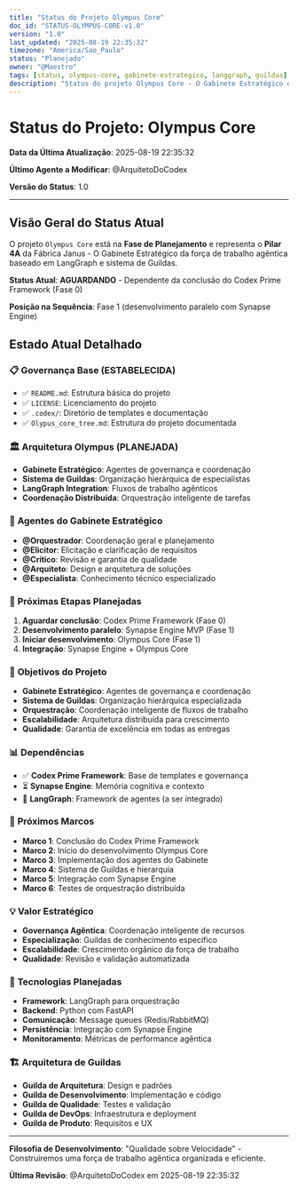 ```yaml
---
title: "Status do Projeto Olympus Core"
doc_id: "STATUS-OLYMPUS-CORE-v1.0"
version: "1.0"
last_updated: "2025-08-19 22:35:32"
timezone: "America/Sao_Paulo"
status: "Planejado"
owner: "@Maestro"
tags: [status, olympus-core, gabinete-estrategico, langgraph, guildas]
description: "Status do projeto Olympus Core - O Gabinete Estratégico da força de trabalho agêntica (Pilar 4A)"
---
```


# Status do Projeto: Olympus Core

**Data da Última Atualização**: 2025-08-19 22:35:32

**Último Agente a Modificar**: @ArquitetoDoCodex

**Versão do Status**: 1.0

---

## Visão Geral do Status Atual

O projeto `Olympus Core` está na **Fase de Planejamento** e representa o **Pilar 4A** da Fábrica Janus - O Gabinete Estratégico da força de trabalho agêntica baseado em LangGraph e sistema de Guildas.

**Status Atual**: **AGUARDANDO** - Dependente da conclusão do Codex Prime Framework (Fase 0)

**Posição na Sequência**: Fase 1 (desenvolvimento paralelo com Synapse Engine)

## Estado Atual Detalhado

### 📋 **Governança Base (ESTABELECIDA)**
- ✅ `README.md`: Estrutura básica do projeto
- ✅ `LICENSE`: Licenciamento do projeto
- ✅ `.codex/`: Diretório de templates e documentação
- ✅ `Olypus_core_tree.md`: Estrutura do projeto documentada

### 🏛️ **Arquitetura Olympus (PLANEJADA)**
- **Gabinete Estratégico**: Agentes de governança e coordenação
- **Sistema de Guildas**: Organização hierárquica de especialistas
- **LangGraph Integration**: Fluxos de trabalho agênticos
- **Coordenação Distribuída**: Orquestração inteligente de tarefas

### 🎯 **Agentes do Gabinete Estratégico**
- **@Orquestrador**: Coordenação geral e planejamento
- **@Elicitor**: Elicitação e clarificação de requisitos
- **@Crítico**: Revisão e garantia de qualidade
- **@Arquiteto**: Design e arquitetura de soluções
- **@Especialista**: Conhecimento técnico especializado

### 🔄 **Próximas Etapas Planejadas**
1. **Aguardar conclusão**: Codex Prime Framework (Fase 0)
2. **Desenvolvimento paralelo**: Synapse Engine MVP (Fase 1)
3. **Iniciar desenvolvimento**: Olympus Core (Fase 1)
4. **Integração**: Synapse Engine + Olympus Core

### 🎯 **Objetivos do Projeto**
- **Gabinete Estratégico**: Agentes de governança e coordenação
- **Sistema de Guildas**: Organização hierárquica especializada
- **Orquestração**: Coordenação inteligente de fluxos de trabalho
- **Escalabilidade**: Arquitetura distribuída para crescimento
- **Qualidade**: Garantia de excelência em todas as entregas

### 📊 **Dependências**
- ✅ **Codex Prime Framework**: Base de templates e governança
- ⏳ **Synapse Engine**: Memória cognitiva e contexto
- 🔄 **LangGraph**: Framework de agentes (a ser integrado)

### 🚀 **Próximos Marcos**
- **Marco 1**: Conclusão do Codex Prime Framework
- **Marco 2**: Início do desenvolvimento Olympus Core
- **Marco 3**: Implementação dos agentes do Gabinete
- **Marco 4**: Sistema de Guildas e hierarquia
- **Marco 5**: Integração com Synapse Engine
- **Marco 6**: Testes de orquestração distribuída

### 💡 **Valor Estratégico**
- **Governança Agêntica**: Coordenação inteligente de recursos
- **Especialização**: Guildas de conhecimento específico
- **Escalabilidade**: Crescimento orgânico da força de trabalho
- **Qualidade**: Revisão e validação automatizada

### 🔧 **Tecnologias Planejadas**
- **Framework**: LangGraph para orquestração
- **Backend**: Python com FastAPI
- **Comunicação**: Message queues (Redis/RabbitMQ)
- **Persistência**: Integração com Synapse Engine
- **Monitoramento**: Métricas de performance agêntica

### 🏗️ **Arquitetura de Guildas**
- **Guilda de Arquitetura**: Design e padrões
- **Guilda de Desenvolvimento**: Implementação e código
- **Guilda de Qualidade**: Testes e validação
- **Guilda de DevOps**: Infraestrutura e deployment
- **Guilda de Produto**: Requisitos e UX

---

**Filosofia de Desenvolvimento**: "Qualidade sobre Velocidade" - Construiremos uma força de trabalho agêntica organizada e eficiente.

**Última Revisão**: @ArquitetoDoCodex em 2025-08-19 22:35:32